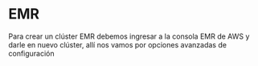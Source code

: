 # EMR
Para crear un clúster EMR debemos ingresar a la consola EMR de AWS y darle en nuevo clúster, allí nos vamos por opciones avanzadas de configuración

